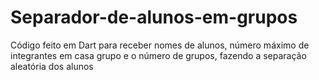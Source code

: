 # Separador-de-alunos-em-grupos
Código feito em Dart para receber nomes de alunos, número máximo de integrantes em casa grupo e o número de grupos, fazendo a separação aleatória dos alunos 
